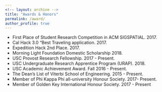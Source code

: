 ```yaml
---
<!-- layout: archive -->
title: "Awards & Honors"
permalink: /award/
author_profile: true
---
```

* First Place of Student Research Competition in ACM SIGSPATIAL. 2017.
* Cal Hack 3.0 “Best Traveling application. 2017.
* Expedition Hack 2nd Place. 2017.
* Morning Light Foundation Domestic Scholarship 2018.
* USC Provost Research Fellowship. 2017 - Present.
* USC Undergraduate Research Apprentice Program (URAP). 2018.
* USC Academic Achievement Award. Fall 2016 - Present.
* The Dean’s List of Viterbi School of Engineering. 2015 - Present.
* Member of Phi Kappa Phi all-university Honour Society. 2017- Present.
* Member of Golden Key International Honour Society. 2017 - Present
